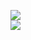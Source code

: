 [![](https://img.shields.io/badge/Made%20With-Github%20Spray-lightgrey.svg?style=for-the-badge&logo=github)](https://github.com/Annihil/github-spray#19863)  
[![](https://i.imgur.com/2DrTn0Z.gif)](https://github.com/Annihil/github-spray)